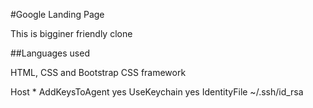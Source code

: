 #Google Landing Page

This is bigginer  friendly clone 


##Languages used


HTML, CSS and Bootstrap CSS framework



Host *
  AddKeysToAgent yes
  UseKeychain yes
  IdentityFile ~/.ssh/id_rsa
